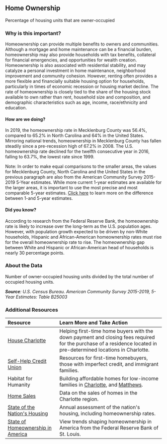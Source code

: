 ## Home Ownership
Percentage of housing units that are owner-occupied

### Why is this important?
Homeownership can provide multiple benefits to owners and communities. Although a mortgage and home maintenance can be a financial burden, homeownership may also provide households with tax benefits, collateral for financial emergencies, and opportunities for wealth creation. Homeownership is also associated with residential stability, and may catalyze a personal investment in home maintenance, neighborhood improvement and community cohesion. However, renting often provides a more flexible and financially suitable housing option for households, particularly in times of economic recession or housing market decline. The rate of homeownership is closely tied to the share of the housing stock available to own rather than rent, household size and composition, and demographic characteristics such as age, income, race/ethnicity and education.

#### How are we doing?
In 2019, the homeownership rate in Mecklenburg County was 56.4%, compared to 65.2% in North Carolina and 64% in the United States. Mirroring national trends, homeownership in Mecklenburg County has fallen steadily since a pre-recession high of 67.2% in 2008. The U.S. homeownership rate declined for the twelfth consecutive year in 2016, falling to 63.7%, the lowest rate since 1999.

Note: In order to make equal comparisons to the smaller areas, the values for Mecklenburg County, North Carolina and the United States in the previous paragraph are also from the American Community Survey 2015-2019 5-Year estimates. While more current 1-year estimates are available for the larger areas, it is important to use the most precise and most comparable 5-year estimates. [Click here]( http://www.census.gov/programs-surveys/acs/guidance/estimates.html/) to learn more on the difference between 1-and 5-year estimates.

#### Did you know?
According to research from the Federal Reserve Bank, the homeownership rate is likely to increase over the long-term as the U.S. population ages. However, with population growth expected to be driven by non-White households, Hispanic and African-American homeownership rates must rise for the overall homeownership rate to rise. The homeownership gap between White and Hispanic or African-American head of households is nearly 30 percentage points.



### About the Data
Number of owner-occupied housing units divided by the total number of occupied housing units.

_**Source**: U.S. Census Bureau. American Community Survey <span tabindex="1000" class="meta-definition" data-toggle="popover" data-title="Why 2015-2019 not 2019?" data-content="Data labeled 2015-2019 describe average conditions reported through the American Community Survey (ACS) during the period of January 2015 through December 2019. The Census collects ACS data from only a small sample of households every month. For reliable small-area estimates, the Census compiles five years of ACS data, which are used in the Quality of Life Explorer.">2015-2019</span>, 5-Year Estimates: Table B25003_

### Additional Resources
| Resource | Learn More and Take Action |
|:--- | :--- |
|[House Charlotte](https://nc-homeownership.com/buying-a-home/down-payment-assistance-programs/house-charlotte-program/)| Helping first-time home buyers with the down payment and closing fees required for the purchase of a residence located in pre-determined locations in Charlotte.
|[Self-Help Credit Union](http://www.self-help.org/personal/loans-credit/home-mortgages.html)|Resources for first-time homebuyers, those with imperfect credit, and immigrant families.
|Habitat for Humanity|Building affordable homes for low-income families in [Charlotte](http://www.habitatcharlotte.org/), and [Matthews](http://www.habitatmatthews.org/).
|[Home Sales](http://www.carolinahome.com/market-data/monthly-reports)|Data on the sales of homes in the Charlotte region.
|[State of the Nation's Housing](http://www.jchs.harvard.edu/research/state_nations_housing) |Annual assessment of the nation's housing, including homeownership rates.
|[State of Homeownership in America](https://research.stlouisfed.org/fred2/series/USHOWN)| View trends shaping homeownership in America from the Federal Reserve Bank of St. Louis.
